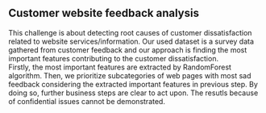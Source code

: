 ## Customer website feedback analysis

This challenge is about detecting root causes of customer dissatisfaction related to website services/information.
Our used dataset is a survey data gathered from customer feedback and our approach is finding the most important features contributing to the customer dissatisfaction.    
Firstly, the most important features are extracted by RandomForest algorithm. Then, we prioritize subcategories of web pages with most sad feedback considering the extracted important features in previous step. By doing so, further business steps are clear to act upon. The resutls because of confidential issues cannot be demonstrated.
